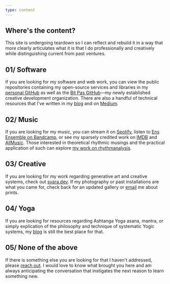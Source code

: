 ```yaml
---
type: content
---
```


## Where's the content?

This site is undergoing teardown so I can reflect and rebuild it in a way that more clearly articulates what it is that I do professionally and creatively while distinguishing current from past ventures.

## 01/ Software

If you are looking for my software and web work, you can view the public repositories containing my open-source services and libraries in my [personal GitHub](https://github.com/ryantoddgarza) as well as the [Bit Pas GitHub](https://github.com/bitpas)—my newly established creative development organization. There are also a handful of technical resources that I've written in my [blog](/categories/technology/1) and on [Medium](https://ryantoddgarza.medium.com/).

## 02/ Music

If you are looking for my music, you can stream it on [Spotify](https://open.spotify.com/artist/7IWzHdwu7JSvad216IyNoe), listen to [Ens Ensemble on Bandcamp](https://ensensemble.bandcamp.com/), or see my sparsely credited work on [IMDB](https://www.imdb.com/name/nm9906654/) and [AllMusic](https://www.allmusic.com/artist/ryan-todd-garza-mn0003848531). Those interested in theoretical rhythmic musings and the practical application of such can explore [my work on rhythmanalysis](https://github.com/ryantoddgarza/rhythmanalysis).

## 03/ Creative

If you are looking for my work regarding generative art and creative systems, check out [svara.dev](https://svara.dev). If my photography or past installations are what you came for, check back for an updated gallery or [email](mailto:ryantoddgarza@gmail.com) me about prints.

## 04/ Yoga

If you are looking for resources regarding Ashtanga Yoga asana, mantra, or simply explication of the philosophy and technique of systematic Yogic systems, my [blog](/categories/yoga/1) is still the best place for that.

## 05/ None of the above

If there is something else you are looking for that I haven't addressed, please [reach out](mailto:ryantoddgarza@gmail.com). I would love to know what brought you here and am always anticipating the conversation that instigates the next reason to learn something new.
